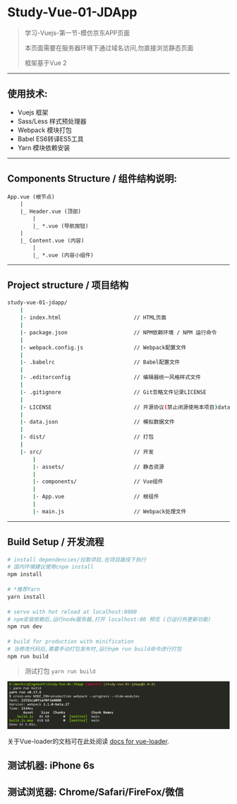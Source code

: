 # Study-Vue-01-JDApp

> 学习-Vuejs-第一节-模仿京东APP页面
>
> 本页面需要在服务器环境下通过域名访问,勿直接浏览静态页面
>
> 框架基于Vue 2

***
## 使用技术:
* Vuejs             框架
* Sass/Less         样式预处理器
* Webpack           模块打包
* Babel             ES6转译ES5工具
* Yarn              模块依赖安装

***

## Components Structure / 组件结构说明:
```
App.vue (根节点)
    |
    |_ Header.vue (顶部)
        |
        |_ *.vue (导航按钮)
    |
    |_ Content.vue (内容)
        |
        |_ *.vue (内容小组件)

```

***

## Project structure / 项目结构
```bash
study-vue-01-jdapp/
    |
    |- index.html                       // HTML页面
    |
    |- package.json                     // NPM依赖环境 / NPM 运行命令
    |
    |- webpack.config.js                // Webpack配置文件
    |
    |- .babelrc                         // Babel配置文件
    |
    |- .editorconfig                    // 编辑器统一风格样式文件
    |
    |- .gitignore                       // Git忽略文件记录LICENSE
    |
    |- LICENSE                          // 开源协议(禁止闭源使用本项目)data.json
    |
    |- data.json                        // 模拟数据文件
    |
    |- dist/                            // 打包
    |
    |- src/                             // 开发
        |
        |- assets/                      // 静态资源
        |
        |- components/                  // Vue组件
        |
        |- App.vue                      // 根组件
        |
        |- main.js                      // Webpack处理文件
```

***

## Build Setup / 开发流程

``` bash
# install dependencies/拉取项目,在项目路径下执行
# 国内环境建议使用cnpm install
npm install

# *推荐Yarn
yarn install

# serve with hot reload at localhost:8080
# npm安装依赖后,运行node服务器,打开 localhost:80 预览 (已运行热更新功能)
npm run dev

# build for production with minification
# 当修改代码后,需要手动打包发布时,运行npm run build命令进行打包
npm run build
```

> 测试打包 `yarn run build`

![](./MarkdownImg/OK.png)

关于Vue-loader的文档可在此处阅读 [docs for vue-loader](http://vuejs.github.io/vue-loader).

## 测试机器: iPhone 6s

## 测试浏览器: Chrome/Safari/FireFox/微信
